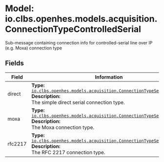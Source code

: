 # Model: io.clbs.openhes.models.acquisition.ConnectionTypeControlledSerial

Sub-message containing connection info for controlled-serial line over IP (e.g. Moxa) connection type

## Fields

| Field | Information |
| --- | --- |
| direct | <b>Type:</b> [`io.clbs.openhes.models.acquisition.ConnectionTypeSerialDirect`](model-io-clbs-openhes-models-acquisition-connectiontypeserialdirect.md)<br><b>Description:</b><br>The simple direct serial connection type. |
| moxa | <b>Type:</b> [`io.clbs.openhes.models.acquisition.ConnectionTypeSerialMoxa`](model-io-clbs-openhes-models-acquisition-connectiontypeserialmoxa.md)<br><b>Description:</b><br>The Moxa connection type. |
| rfc2217 | <b>Type:</b> [`io.clbs.openhes.models.acquisition.ConnectionTypeSerialRfc2217`](model-io-clbs-openhes-models-acquisition-connectiontypeserialrfc2217.md)<br><b>Description:</b><br>The RFC 2217 connection type. |

